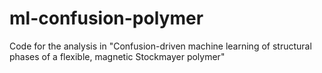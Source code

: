 # ml-confusion-polymer
Code for the analysis in "Confusion-driven machine learning of structural phases of a flexible, magnetic Stockmayer polymer"
